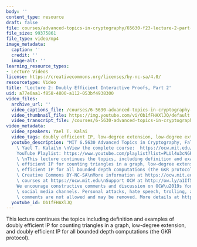 ```yaml
---
body: ''
content_type: resource
draft: false
file: courses/advanced-topics-in-cryptography/65630-f23-lecture-2-part-2_360p_16_9.mp4
file_size: 99375861
file_type: video/mp4
image_metadata:
  caption: ''
  credit: ''
  image-alt: ''
learning_resource_types:
- Lecture Videos
license: https://creativecommons.org/licenses/by-nc-sa/4.0/
resourcetype: Video
title: 'Lecture 2: Doubly Efficient Interactive Proofs, Part 2'
uid: a77e0aa1-f858-4800-a112-053bf4938300
video_files:
  archive_url: ''
  video_captions_file: /courses/6-5630-advanced-topics-in-cryptography-fall-2023/1fweRKTq7I_K7vYLXbrPbkml1a7kIyUuS_transcript.webvtt
  video_thumbnail_file: https://img.youtube.com/vi/Ob1fFHAXlJQ/default.jpg
  video_transcript_file: /courses/6-5630-advanced-topics-in-cryptography-fall-2023/1fweRKTq7I_K7vYLXbrPbkml1a7kIyUuS_transcript.pdf
video_metadata:
  video_speakers: Yael T. Kalai
  video_tags: doubly efficient IP, low-degree extension, low-degree extension, 6-5630-advanced-topics-in-cryptography-fall-2023
  youtube_description: "MIT 6.5630 Advanced Topics in Cryptography, Fall 2023\nInstructor:\
    \ Yael T. Kalai\n \nView the complete course:  https://ocw.mit.edu/courses/6-5630-advanced-topics-in-cryptography-fall-2023/\n\
    YouTube Playlist: https://www.youtube.com/playlist?list=PLUl4u3cNGP61EZllk7zwgvPbI4kbnKhWz\n\
    \ \nThis lecture continues the topics, including definition and examples of doubly\
    \ efficient IP for counting triangles in a graph, low-degree extension, and doubly\
    \ efficient IP for all bounded depth computations (the GKR protocol).\n \nLicense:\
    \ Creative Commons BY-NC-SA\nMore information at https://ocw.mit.edu/terms\nMore\
    \ courses at https://ocw.mit.edu\nSupport OCW at http://ow.ly/a1If50zVRlQ\n \n\
    We encourage constructive comments and discussion on OCW\u2019s YouTube and other\
    \ social media channels. Personal attacks, hate speech, trolling, and inappropriate\
    \ comments are not allowed and may be removed. More details at https://ocw.mit.edu/comments."
  youtube_id: Ob1fFHAXlJQ
---
```

This lecture continues the topics including definition and examples of doubly efficient IP for counting triangles in a graph, low-degree extension, and doubly efficient IP for all bounded depth computations (the GKR protocol).